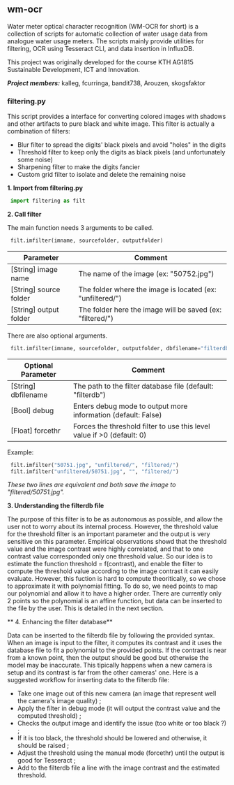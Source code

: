 ## wm-ocr
Water meter optical character recognition (WM-OCR for short) is a collection 
of scripts for automatic collection of water usage data from analogue water
usage meters. The scripts mainly provide utilities for filtering, OCR using 
Tesseract CLI, and data insertion in InfluxDB. 

This project was originally developed for the course KTH AG1815 Sustainable 
Development, ICT and Innovation.

***Project members:***
kalleg,
fcurringa,
bandit738,
Arouzen,
skogsfaktor


### filtering.py
This script provides a interface for converting colored images with shadows 
and other artifacts to pure black and white image. 
This filter is actually a combination of filters:
* Blur filter to spread the digits' black pixels and avoid "holes" in the digits
* Threshold filter to keep only the digits as black pixels (and unfortunately some noise)
* Sharpening filter to make the digits fancier
* Custom grid filter to isolate and delete the remaining noise

**1. Import from filtering.py**

```python
 import filtering as filt
```

**2. Call filter**

The main function needs 3 arguments to be called.

```python
 filt.imfilter(imname, sourcefolder, outputfolder)
```

Parameter              | Comment
---------------------- | ------------------------------------------------------
[String] image name    | The name of the image (ex: "50752.jpg")
[String] source folder | The folder where the image is located (ex: "unfiltered/")
[String] output folder | The folder here the image will be saved (ex: "filtered/")

There are also optional arguments.

```python
 filt.imfilter(imname, sourcefolder, outputfolder, dbfilename="filterdb", debug=False, forcethr=0)
```

Optional Parameter     | Comment
---------------------- | ------------------------------------------------------
[String] dbfilename    | The path to the filter database file (default: "filterdb")
[Bool]   debug         | Enters debug mode to output more information (default: False)
[Float]  forcethr      | Forces the threshold filter to use this level value if >0 (default: 0)

Example:

```python
 filt.imfilter("50751.jpg", "unfiltered/", "filtered/")
 filt.imfilter("unfiltered/50751.jpg", "", "filtered/")
```

*These two lines are equivalent and both save the image to "filtered/50751.jpg".*

**3. Understanding the filterdb file**

The purpose of this filter is to be as autonomous as possible, and allow the user not to worry about its internal process. However, the threshold value for the threshold filter is an important parameter and the output is very sensitive on this parameter.
Empirical observations showd that the threshold value and the image contrast were highly correlated, and that to one contrast value corresponded only one threshold value. So our idea is to estimate the function threshold = f(contrast), and enable the filter to compute the threshold value according to the image contrast it can easily evaluate.
However, this fuction is hard to compute theoritically, so we chose to approximate it with polynomial fitting. To do so, we need points to map our polynomial and allow it to have a higher order.
There are currently only 2 points so the polynomial is an affine function, but data can be inserted to the file by the user. This is detailed in the next section.

** 4. Enhancing the filter database**

Data can be inserted to the filterdb file by following the provided syntax. When an image is input to the filter, it computes its contrast and it uses the database file to fit a polynomial to the provided points. If the contrast is near from a known point, then the output should be good but otherwise the model may be inaccurate. This tipically happens when a new camera is setup and its contrast is far from the other cameras' one.
Here is a suggested workflow for inserting data to the filterdb file:
* Take one image out of this new camera (an image that represent well the camera's image quality) ;
* Apply the filter in debug mode (it will output the contrast value and the computed threshold) ;
* Checks the output image and identify the issue (too white or too black ?) ;
* If it is too black, the threshold should be lowered and otherwise, it should be raised ;
* Adjust the threshold using the manual mode (forcethr) until the output is good for Tesseract ;
* Add to the filterdb file a line with the image contrast and the estimated threshold.
